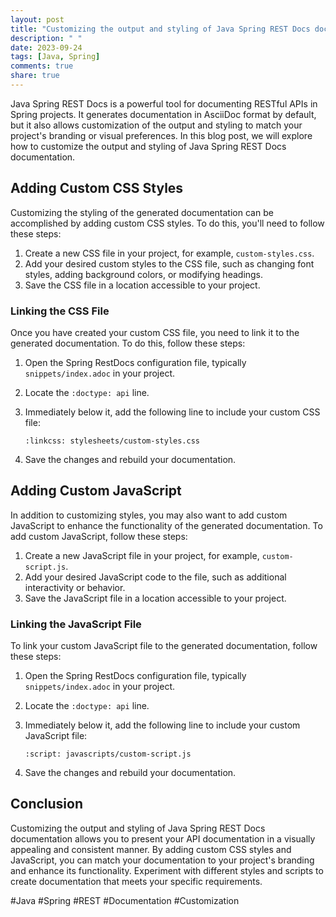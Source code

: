 ```yaml
---
layout: post
title: "Customizing the output and styling of Java Spring REST Docs documentation"
description: " "
date: 2023-09-24
tags: [Java, Spring]
comments: true
share: true
---
```


Java Spring REST Docs is a powerful tool for documenting RESTful APIs in Spring projects. It generates documentation in AsciiDoc format by default, but it also allows customization of the output and styling to match your project's branding or visual preferences. In this blog post, we will explore how to customize the output and styling of Java Spring REST Docs documentation.

## Adding Custom CSS Styles

Customizing the styling of the generated documentation can be accomplished by adding custom CSS styles. To do this, you'll need to follow these steps:

1. Create a new CSS file in your project, for example, `custom-styles.css`.
2. Add your desired custom styles to the CSS file, such as changing font styles, adding background colors, or modifying headings.
3. Save the CSS file in a location accessible to your project.

### Linking the CSS File

Once you have created your custom CSS file, you need to link it to the generated documentation. To do this, follow these steps:

1. Open the Spring RestDocs configuration file, typically `snippets/index.adoc` in your project.
2. Locate the `:doctype: api` line.
3. Immediately below it, add the following line to include your custom CSS file:

   ```
   :linkcss: stylesheets/custom-styles.css
   ```

4. Save the changes and rebuild your documentation.

## Adding Custom JavaScript

In addition to customizing styles, you may also want to add custom JavaScript to enhance the functionality of the generated documentation. To add custom JavaScript, follow these steps:

1. Create a new JavaScript file in your project, for example, `custom-script.js`.
2. Add your desired JavaScript code to the file, such as additional interactivity or behavior.
3. Save the JavaScript file in a location accessible to your project.

### Linking the JavaScript File

To link your custom JavaScript file to the generated documentation, follow these steps:

1. Open the Spring RestDocs configuration file, typically `snippets/index.adoc` in your project.
2. Locate the `:doctype: api` line.
3. Immediately below it, add the following line to include your custom JavaScript file:

   ```
   :script: javascripts/custom-script.js
   ```

4. Save the changes and rebuild your documentation.

## Conclusion

Customizing the output and styling of Java Spring REST Docs documentation allows you to present your API documentation in a visually appealing and consistent manner. By adding custom CSS styles and JavaScript, you can match your documentation to your project's branding and enhance its functionality. Experiment with different styles and scripts to create documentation that meets your specific requirements.

#Java #Spring #REST #Documentation #Customization
